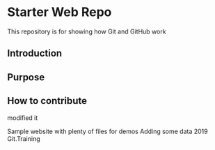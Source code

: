 # Starter Web Repo

This repository is for showing how Git and GitHub work
## Introduction
## Purpose
## How to contribute
modified it

Sample website with plenty of files for demos
Adding some data
2019 Git.Training
